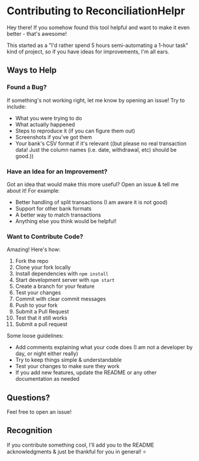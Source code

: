 # Contributing to ReconciliationHelpr

Hey there! If you somehow found this tool helpful and want to make it even better - that's awesome! 

This started as a "I'd rather spend 5 hours semi-automating a 1-hour task" kind of project, so if you have ideas for improvements, I'm all ears.


## Ways to Help

### Found a Bug?

If something's not working right, let me know by opening an issue! Try to include:

* What you were trying to do
* What actually happened
* Steps to reproduce it (if you can figure them out)
* Screenshots if you've got them
* Your bank's CSV format if it's relevant ((but please no real transaction data! Just the column names (i.e. date, withdrawal, etc) should be good.))

### Have an Idea for an Improvement?

Got an idea that would make this more useful? Open an issue & tell me about it! For example:
* Better handling of split transactions (I am aware it is not good)
* Support for other bank formats
* A better way to match transactions
* Anything else you think would be helpful!

### Want to Contribute Code?

Amazing! Here's how:

1. Fork the repo
2. Clone your fork locally
3. Install dependencies with `npm install`
4. Start development server with `npm start`
5. Create a branch for your feature
6. Test your changes
7. Commit with clear commit messages
8. Push to your fork
9. Submit a Pull Request
10. Test that it still works
11. Submit a pull request

Some loose guidelines:
* Add comments explaining what your code does (I am not a developer by day, or night either really)
* Try to keep things simple & understandable
* Test your changes to make sure they work
* If you add new features, update the README or any other documentation as needed


## Questions?

Feel free to open an issue! 

## Recognition

If you contribute something cool, I'll add you to the README acknowledgments & just be thankful for you in general! ⭐️


